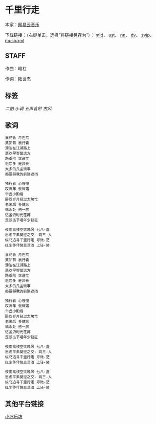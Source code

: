# 千里行走
本家：[网易云音乐](https://music.163.com/#/song?id=1385144622)

下载链接：（右键单击，选择“将链接另存为”）：
[mid](https://gitee.com/oxygendioxide/utau-projects/raw/master/千里行走/千里行走.mid)、
[ust](https://gitee.com/oxygendioxide/utau-projects/raw/master/千里行走/千里行走.ust)、
[nn](https://gitee.com/oxygendioxide/utau-projects/raw/master/千里行走/千里行走.nn)、
[dv](https://gitee.com/oxygendioxide/utau-projects/raw/master/千里行走/千里行走.dv)、
[svip](https://gitee.com/oxygendioxide/utau-projects/raw/master/千里行走/千里行走.svip)、
[musicxml](https://gitee.com/oxygendioxide/utau-projects/raw/master/千里行走/千里行走.musicxml)

## STAFF
作曲：暗杠

作词：陆世杰

## 标签
*二拍* *小调* *五声音阶* *古风*

## 歌词
```
昙花香 月色荒
莫回首 裹行囊
漂泊在江湖路上
悲欢早寄留远方
路艰险 世道忙
恩怨多 是非长
太多的凡尘琐事
都要将我的前路遮挡

独行者 心惶惶
叹流年 鬓微霜
举盏小酌后
醉叹岁月经过太匆忙
老来后 多健忘
临水处 搭一房
忆孟浪时光荏苒
是该击节唱年少轻狂

夜雨高楼空饮晚风 七八-盏
思虑平素莫逆之交- 两三-人
纵马追寻千里行走 寻微-茫
红尘作伴快意潇洒 上轻-装

昙花香 月色荒
莫回首 裹行囊
漂泊在江湖路上
悲欢早寄留远方
路艰险 世道忙
恩怨多 是非长
太多的凡尘琐事
都要将我的前路遮挡

独行者 心惶惶
叹流年 鬓微霜
举盏小酌后
醉叹岁月经过太匆忙
老来后 多健忘
临水处 搭一房
忆孟浪时光荏苒
是该击节唱年少轻狂

夜雨高楼空饮晚风 七八-盏
思虑平素莫逆之交- 两三-人
纵马追寻千里行走 寻微-茫
红尘作伴快意潇洒 上轻-装

夜雨高楼空饮晚风 七八-盏
思虑平素莫逆之交- 两三-人
纵马追寻千里行走 寻微-茫
红尘作伴快意潇洒 上轻-装
```

## 其他平台链接
[小冰乐坊](http://xstudio.pub/svip.html?id=123)